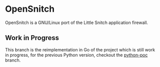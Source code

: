 # OpenSnitch

OpenSnitch is a GNU/Linux port of the Little Snitch application firewall.

## Work in Progress

This branch is the reimplementation in Go of the project which is still work in progress, for the previous Python version, checkout the [python-poc](https://github.com/evilsocket/opensnitch/tree/python-poc) branch.
